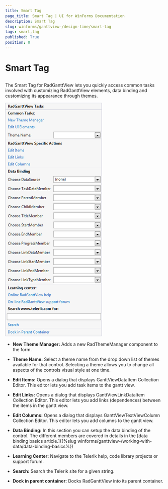 ```yaml
---
title: Smart Tag
page_title: Smart Tag | UI for WinForms Documentation
description: Smart Tag
slug: winforms/ganttview-/design-time/smart-tag
tags: smart,tag
published: True
position: 0
---
```


# Smart Tag

 
## 

The Smart Tag for RadGanttView lets you quickly access common tasks involved with customizing RadGanttView elements, data binding and customizing its appearance through themes.
        
![ganttview-designtime-smart-tag 001](images/ganttview-designtime-smart-tag001.png)

* __New Theme Manager:__ Adds a new RadThemeManager component to the form.
            

* __Theme Name:__ Select a theme name from the drop down list of themes available for that control. Selecting a theme allows you to change all aspects of the controls visual style at one time.
            

* __Edit Items:__ Opens a dialog that displays GanttViewDataItem Collection Editor. This editor lets you add task items to the gantt view.
            

* __Edit Links:__ Opens a dialog that displays GanttViewLinkDataItem Collection Editor. This editor lets you add links (dependences) between the items in the gantt view.
            

* __Edit Columns:__ Opens a dialog that displays GanttViewTextViewColumn Collection Editor. This editor lets you add columns to the gantt view.
            

* __Data Binding:__ In this section you can setup the data binding of the control. The different members are covered in details in the [data binding basics article.]({%slug winforms/ganttview-/working-with-data/data-binding-basics%})

* __Learning Center:__ Navigate to the Telerik help, code library projects or support forum.
            

* __Search:__ Search the Telerik site for a given string.
            

* __Dock in parent container:__ Docks RadGanttView into its parent container.